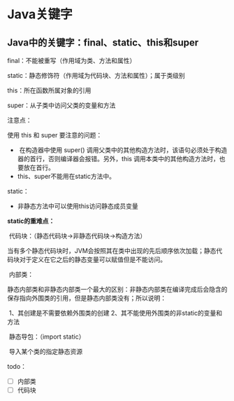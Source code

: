 # Java关键字

## Java中的关键字：final、static、this和super

final：不能被重写（作用域为类、方法和属性）

static：静态修饰符（作用域为代码块、方法和属性）；属于类级别

this：所在函数所属对象的引用

super：从子类中访问父类的变量和方法



注意点：

使用 this 和 super 要注意的问题：

-   ​	在构造器中使用 super() 调用父类中的其他构造方法时，该语句必须处于构造器的首行，否则编译器会报错。另外，this 调用本类中的其他构造方法时，也要放在首行。
-   this、super不能用在static方法中。

static：

-   非静态方法中可以使用this访问静态成员变量

**static的重难点：**

​	代码块：（静态代码块->非静态代码块->构造方法）

​		当有多个静态代码块时，JVM会按照其在类中出现的先后顺序依次加载；静态代码块对于定义在它之后的静态变量可以赋值但是不能访问。

​	内部类：

​		静态内部类和非静态内部类一个最大的区别：非静态内部类在编译完成后会隐含的保存指向外围类的引用，但是静态内部类没有；所以说明：

​		1、其创建是不需要依赖外围类的创建	2、其不能使用外围类的非static的变量和方法

​	静态导包：（import static）

​		导入某个类的指定静态资源



todo：

-   [ ] 内部类
-   [ ] 代码块